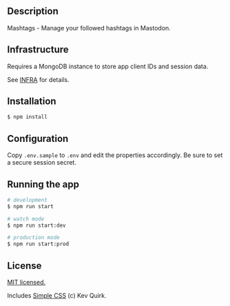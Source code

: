 
## Description

Mashtags - Manage your followed hashtags in Mastodon.

## Infrastructure

Requires a MongoDB instance to store app client IDs and session data.

See [INFRA](INFRA.md) for details.

## Installation

```bash
$ npm install
```

## Configuration

Copy `.env.sample` to `.env` and edit the properties accordingly. 
Be sure to set a secure session secret.

## Running the app

```bash
# development
$ npm run start

# watch mode
$ npm run start:dev

# production mode
$ npm run start:prod
```

## License

[MIT licensed.](LICENCE)

Includes [Simple CSS](https://github.com/kevquirk/simple.css) (c) Kev Quirk.
